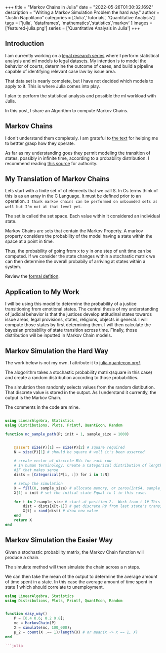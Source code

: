 +++
title =  "Markov Chains in Julia"
date = "2022-05-26T01:30:32.169Z"
description = "Writing a Markov Simulation Problem the hard way."
author = "Justin Napolitano"
categories = ['Julia','Tutorials', 'Quantitative Analysis']
tags = ['julia', 'dataframes', 'mathematics','statistics','markov' ]
images = ['featured-julia.png']
series = ['Quantitative Analysis in Julia']
+++



## Introduction

I am currently working on a [legal research series](https://blog.jnapolitano.io/series/legal-research-with-ai/) where I perform statistical analysis and ml models to legal datasets.  My intention is to model the behavior of courts, determine the outcome of cases, and build a pipeline capable of identifying relevant case law by issue area.  

That data set is nearly complete, but I have not decided which models to apply to it.  This is where Julia comes into play.  

I plan to perform the statistical analysis and possible the ml workload with Julia.  

In this post, I share an Algorithm to compute Markov Chains.  




## Markov Chains

I don't understand them completely.  I am grateful to [the text](https://julia.quantecon.org/tools_and_techniques/finite_markov.html) for helping me to bettter grasp how they operate.  

As far as my understanding goes they permit modeling the transition of states, possibly in infinite time, according to a probability distribution.  I recommend reading [this source](https://julia.quantecon.org/tools_and_techniques/finite_markov.html#markov-chains) for authority.  


## My Translation of Markov Chains

Lets start with a finite set of of elements that we call S.  In Cs terms think of this is as an array in the C Language.  It must be defined prior to an operation. `I think markov chains can be performed on unbounded sets as well but I'm not at that level yet`.

The set is called the set space.  Each value within it considered an individual state. 

Markov Chains are sets that contain the Markov Property.  A markov property considers the probability of the model having a state within the space at a point in time.  

Thus, the probability of going from x to y in one step of unit time can be computed.  If we consider the state changes within a stochastic matrix we can then determine the overall probabily of arriving at states within a system.

Review the [formal defition](https://julia.quantecon.org/tools_and_techniques/finite_markov.html#equation-mpp).

## Application to My Work

I will be using this model to determine the probability of a justice transitioning from emotional states.  The central thesis of my understanding of judicial behavior is that the justices develop attitudinal states towards issue areas, legal provisions, states, religions, objects in general.  I will compute those states by first determining them.  I will then calculate the bayesian probability of state transition across time.  Finally, those distribution will be inputted in Markov Chain models.  

## Markov Simulation the Hard Way

The work below is not my own.  I attribute it to [julia.quantecon.org/](https://julia.quantecon.org/tools_and_techniques/finite_markov.html#equation-mpp). 

The alogorithm takes a stochastic probability matrix(square in this case) and create a random distribution according to those probabilities.  

The simulation then randomly selects values from the random distibution.  That discrete value is stored in the output.  As I understand it currently, the output is the Markov Chain.  


The comments in the code are mine.  


``` Julia 

using LinearAlgebra, Statistics
using Distributions, Plots, Printf, QuantEcon, Random

function mc_sample_path(P; init = 1, sample_size = 1000)


    @assert size(P)[1] == size(P)[2] # square required
    N = size(P)[1] # should be square # well it's been asserted

    # create vector of discrete RVs for each row
    # In human terminology. Create a Categorical distribution of length = the size of the row of the matrix.  
    #IF that makes sense
    dists = [Categorical(P[i, :]) for i in 1:N]

    # setup the simulation
    X = fill(0, sample_size) # allocate memory, or zeros(Int64, sample_size) # I love Julia.  Readable syntax and low level contro
    X[1] = init # set the initial state Equal to 1 in this case.  

    for t in 2:sample_size # start at position 2.  Work from t-1# This is a common technique.  Couldn't figure this out once in a technical interview.  I wrote an if else for the zero condition.... Not so smart
        dist = dists[X[t-1]] # get discrete RV from last state's transition distribution
        X[t] = rand(dist) # draw new value
    end
    return X
end
```


## Markov Simulation the Easier Way

Given a stochastic probability matrix, the Markov Chain function will produce a chain.  

The simulate method will then simulate the chain across a n steps.  

We can then take the mean of the output to determine the average amount of time spent in a state.  In this case the average amount of time spent in state 1 which should correlate to unemployment.  


```Julia
using LinearAlgebra, Statistics
using Distributions, Plots, Printf, QuantEcon, Random


function easy_way()
    P = [0.4 0.6; 0.2 0.8];
    mc = MarkovChain(P)
    X = simulate(mc, 100_000);
    μ_2 = count(X .== 1)/length(X) # or mean(x -> x == 1, X)
end

```julia